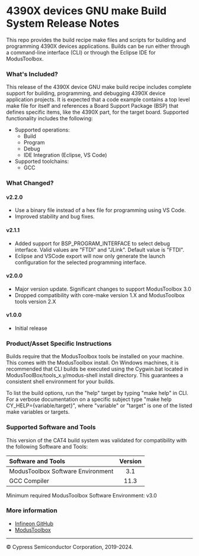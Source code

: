 # 4390X devices GNU make Build System Release Notes
This repo provides the build recipe make files and scripts for building and programming 4390X devices applications. Builds can be run either through a command-line interface (CLI) or through the Eclipse IDE for ModusToolbox.

### What's Included?
This release of the 4390X device GNU make build recipe includes complete support for building, programming, and debugging 4390X device application projects. It is expected that a code example contains a top level make file for itself and references a Board Support Package (BSP) that defines specific items, like the 4390X part, for the target board. Supported functionality includes the following:

* Supported operations:
    * Build
    * Program
    * Debug
    * IDE Integration (Eclipse, VS Code)
* Supported toolchains:
    * GCC

### What Changed?
#### v2.2.0
* Use a binary file instead of a hex file for programming using VS Code.
* Improved stability and bug fixes.

#### v2.1.1
* Added support for BSP_PROGRAM_INTERFACE to select debug interface. Valid values are "FTDI" and "JLink". Default value is "FTDI".
* Eclipse and VSCode export will now only generate the launch configuration for the selected programming interface.

#### v2.0.0
* Major version update. Significant changes to support ModusToolbox 3.0
* Dropped compatibility with core-make version 1.X and ModusToolbox tools version 2.X

#### v1.0.0
* Initial release

### Product/Asset Specific Instructions
Builds require that the ModusToolbox tools be installed on your machine. This comes with the ModusToolbox install. On Windows machines, it is recommended that CLI builds be executed using the Cygwin.bat located in ModusToolBox/tools\_x.y/modus-shell install directory. This guarantees a consistent shell environment for your builds.

To list the build options, run the "help" target by typing "make help" in CLI. For a verbose documentation on a specific subject type "make help CY\_HELP={variable/target}", where "variable" or "target" is one of the listed make variables or targets.

### Supported Software and Tools
This version of the CAT4 build system was validated for compatibility with the following Software and Tools:

| Software and Tools                        | Version |
| :---                                      | :----:  |
| ModusToolbox Software Environment         | 3.1     |
| GCC Compiler                              | 11.3    |

Minimum required ModusToolbox Software Environment: v3.0

### More information
* [Infineon GitHub](https://github.com/Infineon)
* [ModusToolbox](https://www.infineon.com/cms/en/design-support/tools/sdk/modustoolbox-software)

---
© Cypress Semiconductor Corporation, 2019-2024.

